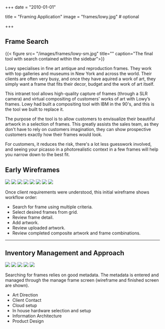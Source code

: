 +++
date = "2010-01-01"

title = "Framing Application"
image = "frames/lowy.jpg" # optional

+++

## Frame Search
{{< figure src= "/images/frames/lowy-sm.jpg" title="" caption="The final tool with search contained within the sidebar">}}

Lowy specialises in fine art antique and reproduction frames. <!--more-->They work with top galleries and museums in New York and across the world. Their clients are often very busy, and once they have aquired a work of art, they simply want a frame that fits their decor, budget and the work of art itself.

This intranet tool allows high-quality capture of frames (through a SLR camera) and virtual compositing of customers’ works of art with Lowy’s frames. Lowy had built a compositing tool with IBM in the 90's, and this is the tool we built to replace it.

The purpose of the tool is to allow customers to envisualize their beautiful artwork in a selection of frames. This greatly assists the sales team, as they don't have to rely on customers imagination, they can show prospective customers exactly how their frames would look.

For customers, it reduces the risk, there's a lot less guesswork involved, and seeing your picasso in a photorealistic context in a few frames will help you narrow down to the best fit.

## Early Wireframes

<div class="main-carousel js-flickity"
  data-flickity-options='{ "imagesLoaded": true,"cellAlign": "left", "contain": true,  "accessibility": true }'>
    <img src="/images/frames/Frame-Finder-tabbed-1.png" data-title="Faceted Frame Search" data-description="Criteria from existing inventory used to populate the search page.">
    <img src="/images/frames/functioning-prototype.png" data-title="Early search prototype" data-description="Working prototype for the search.">
    <img src="/images/frames/framesView-action.jpg" data-title="Later search prototype" data-description="Later prototype is more compact.">
    <img src="/images/frames/Frame-Finder-tabbed-2.png" data-title="Search Results" data-description="Frames that match the search criteria">
    <img src="/images/frames/Frame-Finder-tabbed-3.png" data-title="Frame Detail" data-description="Summary information about an individual frame.">
    <img src="/images/frames/Frame-Finder-tabbed-4.png" data-title="Artwork Search/Upload" data-description="Sales team members could search for existing artwork or upload something new.">
    <img src="/images/frames/Frame-Finder-tabbed-5.png" data-title="Artwork Portfolio" data-description="Client's art works assembled together.">
    <img src="/images/frames/Frame-Finder-tabbed-6.png" data-title="Framed Art Composites" data-description="This screen shows art applied to frames, to be reviewed by the client.">
</div>


Once client requirements were understood, this initial wireframe shows workflow order: 

 * Search for frame using multiple criteria.
 * Select desired frames from grid.
 * Review frame detail.
 * Add artwork.
 * Review uploaded artwork.
 * Review completed composite artwork and frame combinations.



----
## Inventory Management and Approach

<div class="main-carousel js-flickity"
  data-flickity-options='{ "imagesLoaded": true,"cellAlign": "left", "contain": true,  "accessibility": true }'>
    <img src="/images/frames/Lowy-maintenance-edit.png" data-title="Initial Maintenance Screen" data-description="">
    <img src="/images/frames/delete-frame.png" data-title="Frame detail management" data-description="">
    <img src="/images/frames/Lowy-design-all-frames-view-sm.png" data-title="Inventory view" data-description="">
    <img src="/images/frames/Lowy-maintenance-import-sm.png" data-title="Frame import wireframe" data-description="">
    <img src="/images/frames/lowy-workflow.png" data-title="Proposed Scope and Approach" data-description="This helped stakeholders understand proposed setup and validate our assumptions.">
</div>

Searching for frames relies on good metadata. The metadata is entered and managed through the manage frame screen (wireframe and finished screen are shown).

* Art Direction
* Client Contact
* Cloud setup
* In house hardware selection and setup
* Information Architecture
* Product Design
